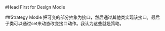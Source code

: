 #Head First for Design Modle

##Strategy Modle
把可变的部分抽象为接口，然后通过其他类实现该接口，最后子类可以通过set来动态改变接口动作。我认为这些就是策略。
